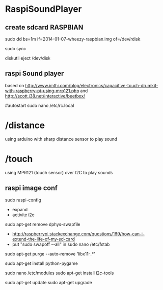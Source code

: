 RaspiSoundPlayer
================

## create sdcard RASPBIAN

sudo dd bs=1m if=2014-01-07-wheezy-raspbian.img of=/dev/rdisk

sudo sync

diskutil eject /dev/disk

## raspi Sound player

based on http://www.imthi.com/blog/electronics/capacitive-touch-drumkit-with-raspberry-pi-using-mrp121.php and http://scott.j38.net/interactive/beetbox/

#autostart
sudo nano /etc/rc.local

# /distance
using arduino with sharp distance sensor to play sound

# /touch
using MPR121 (touch sensor) over I2C to play sounds


## raspi image conf

sudo raspi-config 
* expand
* activite i2c

sudo apt-get remove dphys-swapfile
* http://raspberrypi.stackexchange.com/questions/169/how-can-i-extend-the-life-of-my-sd-card
* put "sudo swapoff --all" in 
sudo nano /etc/fstab

sudo apt-get purge --auto-remove 'libx11-.*'

sudo apt-get install python-pygame

sudo nano /etc/modules
sudo apt-get install i2c-tools

sudo apt-get update
sudo apt-get upgrade

